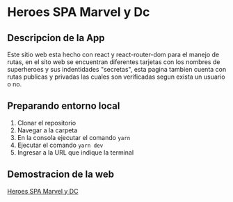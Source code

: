 # Heroes SPA Marvel y Dc

## Descripcion de la App
Este sitio web esta hecho con react y react-router-dom para el manejo de rutas, en el sito web se encuentran diferentes tarjetas con los nombres de superheroes y sus indentidades "secretas", esta pagina tambien cuenta con rutas publicas y privadas las cuales son verificadas segun exista un usuario o no.

## Preparando entorno local

1. Clonar el repositorio
2. Navegar a la carpeta 
3. En la consola ejecutar el comando ```yarn```
4. Ejecutar el comando ```yarn dev```
5. Ingresar a la URL que indique la terminal

## Demostracion de la web
<a href="https://heroes-dc-and-marvel.netlify.app">Heroes SPA Marvel y DC</a>